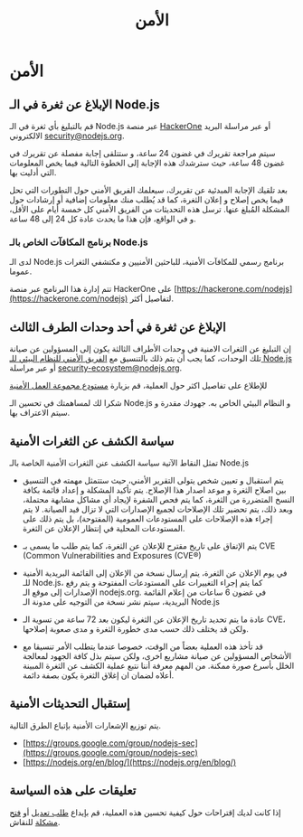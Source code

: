 ﻿---
layout: security.hbs
title: الأمن
---

# الأمن

## الإبلاغ عن ثغرة في الـ Node.js

قم بالتبليغ بأي ثغرة في الـ Node.js عبر منصة [HackerOne](https://hackerone.com/nodejs) أو عبر مراسلة البريد الالكتروني [security@nodejs.org](mailto:security@nodejs.org).

سيتم مراجعة تقريرك في غضون 24 ساعة، و ستتلقى إجابة مفصلة عن تقريرك في غضون 48 ساعة، حيث سترشدك هذه الإجابة إلى الخطوة التالية فيما يخص المعلومات التي أدليت بها.

بعد تلقيك الإجابة المبدئية عن تقريرك، سيعلمك الفريق الأمني حول التطورات التي تحل فيما يخص إصلاح و إعلان الثغرة، كما قد يُطلب منك معلومات إضافية أو إرشادات حول المشكلة المُبلغ عنها.
ترسل هذه التحديثات من الفريق الأمني كل خمسة أيام على الأقل، و في الواقع، فإن هذا  ما يحدث عادة كل 24 إلى 48 ساعة.
### برنامج المكافآت الخاص بالـ Node.js

لدى الـ Node.js برنامج رسمي للمكافآت الأمنية، للباحثين الأمنيين و مكتشفي الثغرات عموما.

تتم إدارة هذا البرنامج عبر منصة HackerOne على [https://hackerone.com/nodejs](https://hackerone.com/nodejs) لتفاصيل أكثر.

## الإبلاغ عن ثغرة في أحد وحدات الطرف الثالث

إن التبليغ عن الثغرات الامنية في وحدات الأطراف الثالثة يكون إلى المسؤولين عن صيانة تلك الوحدات، كما يجب أن يتم ذلك بالتنسيق مع [الفريق الأمني للنظام البيئي للـ Node.js](https://hackerone.com/nodejs-ecosystem) أو عبر مراسلة 
[security-ecosystem@nodejs.org](mailto:security-ecosystem@nodejs.org).

للإطلاع على تفاصيل اكثر حول العملية، قم بزيارة [مستودع مجموعة العمل الأمنية](https://github.com/nodejs/security-wg/blob/master/processes/third_party_vuln_process.md)

شكرا لك لمساهمتك في تحسين الـ Node.js و النظام البيئي الخاص به. جهودك مقدرة و سيتم الاعتراف بها.

## سياسة الكشف عن الثغرات الأمنية

تمثل النقاط الآتية سياسة الكشف عنن الثغرات الأمنية الخاصة بالـ Node.js

- يتم استقبال و تعيين شخص يتولى التقرير الأمني، حيث ستتمثل مهمته في التنسيق بين اصلاح الثغرة و موعد اصدار هذا الإصلاح. يتم تأكيد المشكلة و إعداد قائمة بكافة النسخ المتضررة من الثغرة، كما يتم فحص الشفرة لإيجاد أي مشاكل مشابهة محتملة، وبعد ذلك، يتم تحضير تلك الإصلاحات لجميع الإصدارات التي لا تزال قيد الصيانة. لا يتم إجراء هذه الإصلاحات على المستودعات العمومية (المفتوحة)، بل يتم ذلك على المستودعات المحلية في إنتظار الإعلان عن الثغرة.

- يتم الإتفاق على تاريخ مقترح للإعلان عن الثغرة، كما يتم طلب ما يسمى بـ CVE (Common Vulnerabilities and Exposures (CVE®)

- في يوم الإعلان عن  الثغرة، يتم إرسال نسخة من الإعلان إلى القائمة البريدية الأمنية للـ Node.js، كما يتم إجراء التغييرات على المستودعات المفتوحة و يتم رفع الإصدارات إلى موقع الـ nodejs.org. في غضون 6 ساعات من إعلام القائمة البريدية، سيتم نشر نسخة من التوجيه على مدونة الـ Node.js

- عادة ما يتم تحديد تاريخ الإعلان عن الثغرة ليكون بعد 72 ساعة من تسوية الـ CVE، ولكن قد يختلف ذلك حسب مدى خطورة الثغرة و مدى صعوبة إصلاحها.

- قد تأخذ هذه العملية بعضاً من الوقت، خصوصا عندما يتطلب الأمر تنسيقا مع الأشخاص المسؤولين عن صيانة مشاريع اخرى، ولكن سيتم بذل كافة الجهود لمعالجة الخلل بأسرع صورة ممكنة. من المهم معرفة أننا نتبع عملية الكشف عن الثغرة المبينة أعلاه لضمان ان إغلاق الثغرة يكون بصفة دائمة.

## إستقبال التحديثات الأمنية

يتم توزيع الإشعارات الأمنية بإتباع الطرق التالية.

- [https://groups.google.com/group/nodejs-sec](https://groups.google.com/group/nodejs-sec)
- [https://nodejs.org/en/blog/](https://nodejs.org/en/blog/)

## تعليقات على هذه السياسة

إذا كانت لديك إقتراحات حول كيفية تحسين هذه العملية، قم بإيداع [طلب تعديل](https://github.com/nodejs/nodejs.org) أو [فتح مشكلة](https://github.com/nodejs/security-wg/issues/new) للنقاش.
